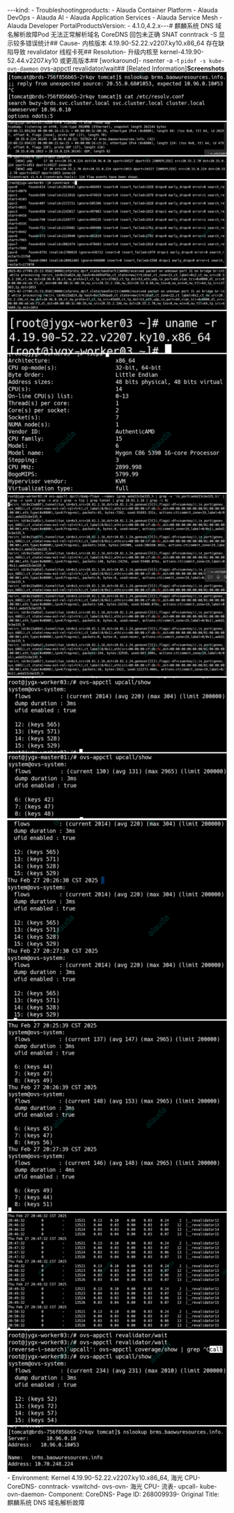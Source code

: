 ---kind:   - Troubleshootingproducts:    - Alauda Container Platform   - Alauda DevOps   - Alauda AI   - Alauda Application Services   - Alauda Service Mesh   - Alauda Developer PortalProductsVersion:   - 4.1.0,4.2.x---<!-- A type of document that involves encountering a fault, diag...it, performing root cause analysis, and providing solutions. --># 麒麟系统 DNS 域名解析故障Pod 无法正常解析域名 CoreDNS 回包未正确 SNAT conntrack -S 显示较多错误统计## Cause- 内核版本 4.19.90-52.22.v2207.ky10.x86_64 存在缺陷导致 revalidator 线程卡死## Resolution- 升级内核至 kernel-4.19.90-52.44.v2207.ky10 或更高版本## [workaround]- nsenter -a -t `pidof -s kube-ovn-daemon` ovs-appctl revalidator/wait## [Related Information]**Screenshots**![](assets/qi-lin-xi-tong-dns-yu-ming-jie-xi-gu-zhang/image-2025-2-28_14-36-20.png)![](assets/qi-lin-xi-tong-dns-yu-ming-jie-xi-gu-zhang/image-2025-2-28_14-37-51.png)![](assets/qi-lin-xi-tong-dns-yu-ming-jie-xi-gu-zhang/image-2025-2-28_14-38-17.png)![](assets/qi-lin-xi-tong-dns-yu-ming-jie-xi-gu-zhang/image-2025-2-28_14-39-17.png)![](assets/qi-lin-xi-tong-dns-yu-ming-jie-xi-gu-zhang/image-2025-2-28_14-40-3.png)![](assets/qi-lin-xi-tong-dns-yu-ming-jie-xi-gu-zhang/image-2025-2-28_14-42-5.png)![](assets/qi-lin-xi-tong-dns-yu-ming-jie-xi-gu-zhang/image-2025-2-28_14-56-43.png)![](assets/qi-lin-xi-tong-dns-yu-ming-jie-xi-gu-zhang/image-2025-2-28_14-42-56.png)![](assets/qi-lin-xi-tong-dns-yu-ming-jie-xi-gu-zhang/image-2025-2-28_14-43-42.png)![](assets/qi-lin-xi-tong-dns-yu-ming-jie-xi-gu-zhang/image-2025-2-28_14-45-42.png)![](assets/qi-lin-xi-tong-dns-yu-ming-jie-xi-gu-zhang/image-2025-2-28_14-46-20.png)![](assets/qi-lin-xi-tong-dns-yu-ming-jie-xi-gu-zhang/image-2025-2-28_14-47-7.png)![](assets/qi-lin-xi-tong-dns-yu-ming-jie-xi-gu-zhang/image-2025-2-28_14-47-33.png)![](assets/qi-lin-xi-tong-dns-yu-ming-jie-xi-gu-zhang/image-2025-2-28_14-48-41.png)![](assets/qi-lin-xi-tong-dns-yu-ming-jie-xi-gu-zhang/image-2025-2-28_14-52-33.png)![](assets/qi-lin-xi-tong-dns-yu-ming-jie-xi-gu-zhang/image-2025-2-28_14-57-36.png)- Environment: Kernel 4.19.90-52.22.v2207.ky10.x86_64, 海光 CPU- CoreDNS- conntrack- vswitchd- ovs-ovn- 海光 CPU- 流表- upcall- kube-ovn-daemon- Component: CoreDNS- Page ID: 268009939- Original Title: 麒麟系统 DNS 域名解析故障
